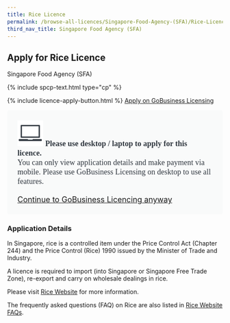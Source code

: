 ```yaml
---
title: Rice Licence
permalink: /browse-all-licences/Singapore-Food-Agency-(SFA)/Rice-Licence
third_nav_title: Singapore Food Agency (SFA)
---
```


## Apply for Rice Licence

Singapore Food Agency (SFA)

{% include spcp-text.html type="cp" %}

{% include licence-apply-button.html %}
<a class="btn" id = "desktopNotice" href="https://licence1.business.gov.sg/feportal/web/frontier/eAdvisor?redirection=true&selectedLicenceIds=38" target="_blank" rel="noopener">Apply on GoBusiness Licensing</a>
<div id = "mobileNotice" style="background: #F9FAFA; border-radius: 5px; width: auto; height: auto; padding: 24px 24px; font-size: 18px; color: #313840;">
<img src="/images/laptop.svg" alt="" style="height: 60px; width: 60px; margin-left: 0px;">
<span style="font-weight: bold; font-family: hknova-bold; font-size: 18px; ">Please use desktop / laptop to apply for this licence.</span><br>
<span style="font-family: hknova-regular;">You can only view application details and make payment via mobile. Please use GoBusiness Licensing on desktop to use all features.</span><br><br>
<a id="mobileNotice" href="https://licence1.business.gov.sg/feportal/web/frontier/eAdvisor?redirection=true&selectedLicenceIds=38" target="_blank" rel="noopener">Continue to GoBusiness Licencing anyway</a>
</div>

<H3>Application Details</H3>

<p>In Singapore, rice is a controlled item under the Price Control Act (Chapter 244) and the Price Control (Rice) 1990 issued by the Minister of Trade and Industry.</p>
<p>A licence is required to import (into Singapore or Singapore Free Trade Zone), re-export and carry on wholesale dealings in rice.</p>
<p>Please visit <a href="https://rice.sfa.gov.sg" target="_blank" rel="noopener">Rice Website</a> for more information.</p>
<p>The frequently asked questions (FAQ) on Rice are also listed in <a href="https://rice.sfa.gov.sg/FAQs.aspx" target="_blank" rel="noopener">Rice Website FAQs</a>.</p>

